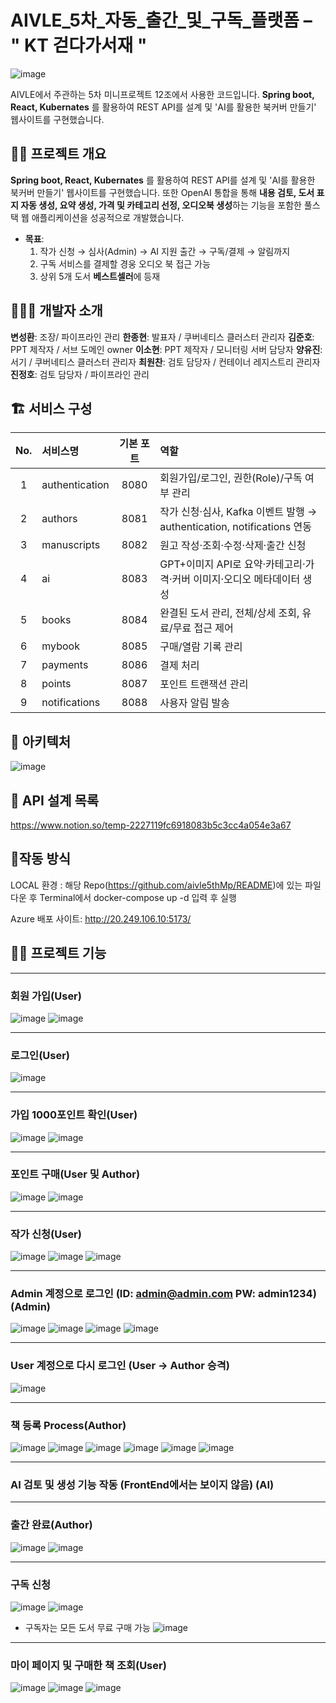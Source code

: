 # AIVLE_5차_자동_출간_및_구독_플랫폼 – " KT 걷다가서재 "

![image](https://github.com/user-attachments/assets/ef7335cb-ef3e-4848-bfd7-a2f04a9979f6)


AIVLE에서 주관하는 5차 미니프로젝트 12조에서 사용한 코드입니다. 
**Spring boot, React, Kubernates** 를 활용하여 REST API를 설계 및 'AI를 활용한 북커버 만들기' 웹사이트를 구현했습니다.

👨‍🏫 **프로젝트 개요**
---
**Spring boot, React, Kubernates** 를 활용하여 REST API를 설계 및 'AI를 활용한 북커버 만들기' 웹사이트를 구현했습니다.
또한 OpenAI 통합을 통해 **내용 검토, 도서 표지 자동 생성, 요약 생성, 가격 및 카테고리 선정, 오디오북 생성**하는 기능을 포함한
풀스택 웹 애플리케이션을 성공적으로 개발했습니다.

- **목표**:  
  1. 작가 신청 → 심사(Admin) → AI 지원 출간 → 구독/결제 → 알림까지  
  2. 구독 서비스를 결제할 경웅 오디오 북 접근 가능
  3. 상위 5개 도서 **베스트셀러**에 등재
 
🧑‍🤝‍🧑 개발자 소개
---

**변성환**: 조장/ 파이프라인 관리
**한종현**: 발표자 / 쿠버네티스 클러스터 관리자
**김준호**: PPT 제작자 / 서브 도메인 owner
**이소현**: PPT 제작자 / 모니터링 서버 담당자
**양유진**: 서기 / 쿠버네티스 클러스터 관리자
**최원찬**: 검토 담당자 / 컨테이너 레지스트리 관리자
**진정호**: 검토 담당자 / 파이프라인 관리

## 🏗 서비스 구성

| No. | 서비스명           | 기본 포트 | 역할                                                         |
|:--:|:------------------|:--------:|:------------------------------------------------------------|
| 1  | authentication    | 8080     | 회원가입/로그인, 권한(Role)/구독 여부 관리                             |
| 2  | authors           | 8081     | 작가 신청·심사, Kafka 이벤트 발행 → authentication, notifications 연동 |
| 3  | manuscripts       | 8082     | 원고 작성·조회·수정·삭제·출간 신청                                     |
| 4  | ai                | 8083     | GPT+이미지 API로 요약·카테고리·가격·커버 이미지·오디오 메타데이터 생성     |
| 5  | books             | 8084     | 완결된 도서 관리, 전체/상세 조회, 유료/무료 접근 제어                     |
| 6  | mybook            | 8085     | 구매/열람 기록 관리                                          |
| 7  | payments          | 8086     | 결제 처리                                                   |
| 8  | points            | 8087     | 포인트 트랜잭션 관리                                          |
| 9  | notifications     | 8088     | 사용자 알림 발송                                              |


## 🔧 아키텍처

 ![image](https://github.com/user-attachments/assets/77c1d6d9-a816-4a1a-91e8-201eac21d844)


## 🤖 API 설계 목록

https://www.notion.so/temp-2227119fc6918083b5c3cc4a054e3a67


## 👻작동 방식

LOCAL 환경 : 해당 Repo(https://github.com/aivle5thMp/README)에 있는 파일 다운 후 Terminal에서 docker-compose up -d 입력 후 실행

Azure 배포 사이트: http://20.249.106.10:5173/


## 🙋‍♀️ 프로젝트 기능
---
### 회원 가입(User)

 ![image](https://github.com/user-attachments/assets/095eb810-c421-4a1e-a0e6-8ec40029250d)
 ![image](https://github.com/user-attachments/assets/30e337d9-96cc-4405-b608-033ca007170a)

---
### 로그인(User)

 ![image](https://github.com/user-attachments/assets/5169f936-37b7-4a46-8fef-ca2980c63b19)

---
### 가입 1000포인트 확인(User)

 ![image](https://github.com/user-attachments/assets/91611973-ab47-4952-abee-0aab40dbb5fc)
 ![image](https://github.com/user-attachments/assets/218a2dfc-5191-4549-a658-cc578b8e9a27)

---
### 포인트 구매(User 및 Author)

 ![image](https://github.com/user-attachments/assets/deb58919-014e-47b9-b471-584d98fe6ca4)
 ![image](https://github.com/user-attachments/assets/e1e7024a-b41b-4930-bbdc-5cf2882e7969)

---
### 작가 신청(User)
 ![image](https://github.com/user-attachments/assets/0f4538c2-450a-4e88-839f-3b1838b089ba)
 ![image](https://github.com/user-attachments/assets/841f1eda-f471-4e23-a4b1-fe3c95eb18b4)
 ![image](https://github.com/user-attachments/assets/16b54dd3-a9bc-48b4-965a-165b414ccac5)

---
### Admin 계정으로 로그인 (ID: admin@admin.com PW: admin1234) (Admin)

 ![image](https://github.com/user-attachments/assets/e8871408-8590-4129-9d3b-15ae57dc79f6)
 ![image](https://github.com/user-attachments/assets/596e66b1-5139-4931-8f37-d954c9308352)
 ![image](https://github.com/user-attachments/assets/f162412b-97b7-4463-bade-ce41886a75c3)
 ![image](https://github.com/user-attachments/assets/98015242-a29e-46a2-b966-1d057a009fa3)

---
### User 계정으로 다시 로그인 (User -> Author 승격)
 ![image](https://github.com/user-attachments/assets/88b9d45d-38b4-45f7-8b4e-bbbf66172fb8)


---
### 책 등록 Process(Author)
 ![image](https://github.com/user-attachments/assets/5a010bb8-aff1-4bda-870d-aa07324cffc4)
 ![image](https://github.com/user-attachments/assets/e2637854-a896-4233-8557-a79c80df5757)
 ![image](https://github.com/user-attachments/assets/77a84116-2246-4443-8525-ffaee881f3fb)
 ![image](https://github.com/user-attachments/assets/518f2924-d090-4ed1-9497-8f44f84955a3)
 ![image](https://github.com/user-attachments/assets/8826b067-3739-4469-aca3-618240b7aa0b)
 ![image](https://github.com/user-attachments/assets/beff736a-f392-44ea-8c01-ecee25e15ccf)

---
### AI 검토 및 생성 기능 작동 (FrontEnd에서는 보이지 않음) (AI)


---
### 출간 완료(Author)

 ![image](https://github.com/user-attachments/assets/51264fe5-0fb4-4ef4-8d8e-caf265d6d54d)
 ![image](https://github.com/user-attachments/assets/22995674-6d60-477f-8b05-38d290935672)
 
---
### 구독 신청

 ![image](https://github.com/user-attachments/assets/3b032480-794f-4c7a-97d2-14cf5b77d89e)
 ![image](https://github.com/user-attachments/assets/dc0c09af-ef2e-4ce4-a429-b1b9e6e721f7)

- 구독자는 모든 도서 무료 구매 가능
  ![image](https://github.com/user-attachments/assets/1c3401a0-0491-49a4-bd7c-3ebb1f8561e7)

---
### 마이 페이지 및 구매한 책 조회(User)

 ![image](https://github.com/user-attachments/assets/dd603358-2924-40df-8f2a-533203ed5560)
 ![image](https://github.com/user-attachments/assets/3c5dd10f-e00f-4dca-8435-9c66a0c4e8e8)
 ![image](https://github.com/user-attachments/assets/3d8fa299-5500-4519-a36f-a717d44cf5bd)




